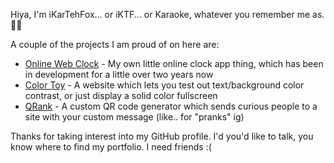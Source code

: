 Hiya, I'm iKarTehFox... or iKTF... or Karaoke, whatever you remember me as. 🤷‍♂️

A couple of the projects I am proud of on here are:
- [Online Web Clock](https://github.com/iKarTehFox/web-clock) - My own little online clock app thing, which has been in development for a little over two years now
- [Color Toy](https://github.com/iKarTehFox/color-toy) - A website which lets you test out text/background color contrast, or just display a solid color fullscreen
- [QRank](https://github.com/iKarTehFox/qrank) - A custom QR code generator which sends curious people to a site with your custom message (like.. for "pranks" ig)

Thanks for taking interest into my GitHub profile. I'd you'd like to talk, you know where to find my portfolio. I need friends :(

<!---
iKarTehFox/iKarTehFox is a ✨ special ✨ repository because its `README.md` (this file) appears on your GitHub profile.
You can click the Preview link to take a look at your changes.
--->

